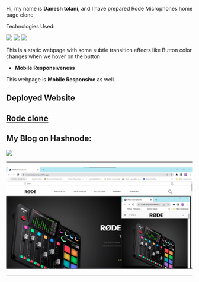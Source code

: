 Hi, my name is **Danesh tolani**, and I have prepared Rode Microphones home page clone

Technologies Used:

![](https://img.shields.io/badge/HTML5-E34F26?style=for-the-badge&logo=html5&logoColor=white)
![](https://img.shields.io/badge/CSS3-1572B6?style=for-the-badge&logo=css3&logoColor=white)
![](https://img.shields.io/badge/Tailwind_CSS-38B2AC?style=for-the-badge&logo=tailwind-css&logoColor=white)

This is a static webpage with some subtle transition effects like Button color changes when we hover on the button

- **Mobile Responsiveness**

This webpage is **Mobile Responsive** as well.

## Deployed Website

## [Rode clone](https://rode-responsive.netlify.app/)

## My Blog on Hashnode:

[![](https://img.shields.io/badge/Hashnode-2962FF?style=for-the-badge&logo=hashnode&logoColor=white)](https://daneshtolani18.hashnode.dev/)

---

![](assets/screenshots/1.jpg)

---
